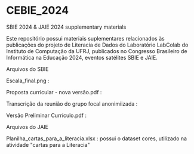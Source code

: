 # CEBIE_2024
SBIE 2024 &amp; JAIE 2024 supplementary materials

Este repositório possui materiais suplementares relacionados às publicações do projeto de Literacia de Dados do Laboratório LabColab do Instituto de Computação da UFRJ, publicados no Congresso Brasileiro de Informática na Educação 2024, eventos satélites SBIE e JAIE. 

Arquivos do SBIE

Escala_final.png :

Proposta curricular - nova versão.pdf :

Transcrição da reunião do grupo focal anonimiizada :

Versão Preliminar Currículo.pdf :

Arquivos do JAIE

Planilha_cartas_para_a_literacia.xlsx : possui o dataset cores, utilizado na atividade "cartas para a Literacia"
